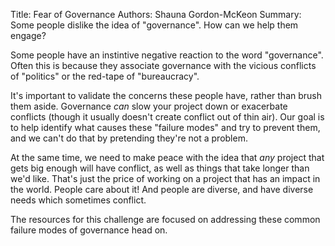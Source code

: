 Title: Fear of Governance
Authors: Shauna Gordon-McKeon
Summary: Some people dislike the idea of "governance". How can we help them engage?

Some people have an instintive negative reaction to the word "governance". Often this is because they associate governance with the vicious conflicts of "politics" or the red-tape of "bureaucracy".

It's important to validate the concerns these people have, rather than brush them aside. Governance *can* slow your project down or exacerbate conflicts (though it usually doesn't create conflict out of thin air). Our goal is to help identify what causes these "failure modes" and try to prevent them, and we can't do that by pretending they're not a problem.

At the same time, we need to make peace with the idea that *any* project that gets big enough will have conflict, as well as things that take longer than we'd like. That's just the price of working on a project that has an impact in the world. People care about it! And people are diverse, and have diverse needs which sometimes conflict.

The resources for this challenge are focused on addressing these common failure modes of governance head on.
